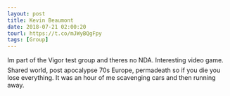 ```yaml
---
layout: post
title: Kevin Beaumont
date: 2018-07-21 02:00:20
tourl: https://t.co/mJWyBQgFpy
tags: [Group]
---
```

Im part of the Vigor test group and theres no NDA. Interesting video game. Shared world, post apocalypse 70s Europe, permadeath so if you die you lose everything. It was an hour of me scavenging cars and then running away.